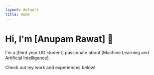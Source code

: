```yaml
---
layout: default
title: Home
---
```


# Hi, I'm [Anupam Rawat] 👋

I'm a [third year UG student] passionate about [Machine Learning and Artificial Intelligence].

Check out my work and experiences below!
